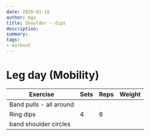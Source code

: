 ```yaml
---
date: 2020-01-10
author: mgs
title: Shoulder - dips
description: 
summary: 
tags: 
- workout
---
```

# Leg day (Mobility)
|Exercise |Sets  |Reps  |  Weight|
|--|--|--|--|
|Band pulls - all around||||
|Ring dips|4|6|
|band shoulder circles||||

<!--stackedit_data:
eyJoaXN0b3J5IjpbLTE3NjkzODc0NjJdfQ==
-->